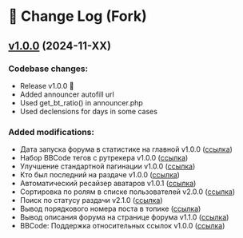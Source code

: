 # 📖 Change Log (Fork)

## [v1.0.0](https://github.com/belomaxorka/torrentpier-lts-fork/tree/v1.0.0) (2024-11-XX)

### Codebase changes:
- Release v1.0.0 🎉
- Added announcer autofill url
- Used get_bt_ratio() in announcer.php
- Used declensions for days in some cases
### Added modifications:
- Дата запуска форума в статистике на главной v1.0.0 ([ссылка](https://torrentpier.com/resources/data-zapuska-foruma-v-statistike-na-glavnoj.276/))
- Набор BBCode тегов с рутрекера v1.0.0 ([ссылка](https://torrentpier.com/resources/nabor-bbcode-tegov-s-rutrekera.283/))
- Улучшение стандартной пагинации v1.0.0 ([ссылка](https://torrentpier.com/resources/uluchshenie-standartnoj-paginacii.300/))
- Кто был последний на раздаче v1.0.0 ([ссылка](https://torrentpier.com/resources/kto-byl-poslednij-na-razdache.295/))
- Автоматический ресайзер аватаров v1.0.1 ([ссылка](https://torrentpier.com/resources/avtomaticheskij-resajzer-avatarov.294/))
- Сортировка по ролям в списке пользователей v2.0.0 ([ссылка](https://torrentpier.com/resources/sortirovka-po-roljam-v-spiske-polzovatelej.281/))
- Поиск по статусу раздачи v2.1.0 ([ссылка](https://torrentpier.com/resources/poisk-po-statusu-razdachi.161/))
- Вывод порядкового номера поста в топике ([ссылка](https://torrentpier.com/threads/vyvod-porjadkovogo-nomera-posta-v-topike.42192/))
- Вывод описания форума на странице форума v1.1.0 ([ссылка](https://torrentpier.com/threads/vyvod-opisanija-foruma-na-stranice-foruma.42142/))
- BBCode: Поддержка относительных ссылок v1.0.0 ([ссылка](https://torrentpier.com/resources/bbcode-podderzhka-otnositelnyx-ssylok.306/))
